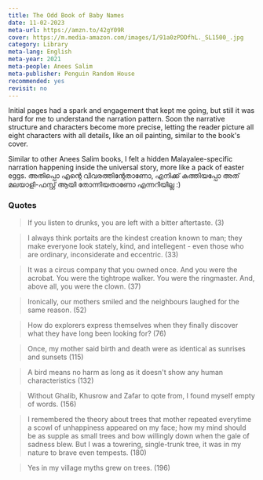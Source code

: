 ```yaml
---
title: The Odd Book of Baby Names
date: 11-02-2023
meta-url: https://amzn.to/42gY09R
cover: https://m.media-amazon.com/images/I/91a0zPDDfhL._SL1500_.jpg
category: Library
meta-lang: English
meta-year: 2021
meta-people: Anees Salim
meta-publisher: Penguin Random House
recommended: yes
revisit: no
---
```


Initial pages had a spark and engagement that kept me going, but still it was hard for me to understand the narration pattern. Soon the narrative structure and characters become more precise, letting the reader picture all eight characters with all details, like an oil painting, similar to the book's cover. 

Similar to other Anees Salim books, I felt a hidden Malayalee-specific narration happening inside the universal story, more like a pack of easter eggs. അതിപ്പൊ എന്റെ വിവരത്തിന്റേതാണോ, എനിക്ക് കത്തിയപ്പോ അത് മലയാളി-ഫസ്റ്റ് ആയി തോന്നിയതാണോ എന്നറിയില്ല :) 

### Quotes 
> If you listen to drunks, you are left with a bitter aftertaste. (3)

> I always think portaits are the kindest creation known to man; they make everyone look stately, kind, and intellegent - even those who are ordinary, inconsiderate and eccentric. (33)

>It was a circus company that you owned once. And you were the acrobat. You were the tightrope walker. You were the ringmaster. And, above all, you were the clown. (37)

>Ironically, our mothers smiled and the neighbours laughed for the same reason. (52)

>How do explorers express themselves when they finally discover what they have long been looking for? (76)

>Once, my mother said birth and death were as identical as sunrises and sunsets (115)

>A bird means no harm as long as it doesn't show any human characteristics (132)

>Without Ghalib, Khusrow and Zafar to qote from, I found myself empty of words. (156)

>I remembered the theory about trees that mother repeated everytime a scowl of unhappiness appeared on my face; how my mind should be as supple as small trees and bow willingly down when the gale of sadness blew. But I was a towering, single-trunk tree, it was in my nature to brave even tempests. (180)

>Yes in my village myths grew on trees. (196)